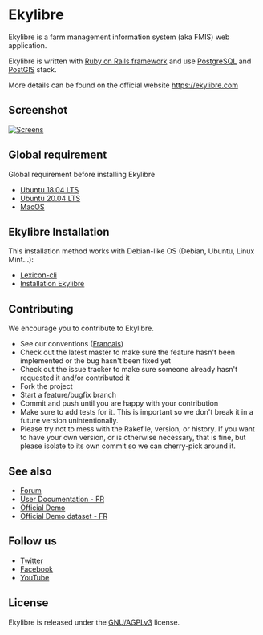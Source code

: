 # Ekylibre

Ekylibre is a farm management information system (aka FMIS) web application.

Ekylibre is written with [Ruby on Rails framework](https://rubyonrails.org/) and use
[PostgreSQL](https://www.postgresql.org/) and [PostGIS](https://postgis.net/) stack.

More details can be found on the official website https://ekylibre.com

## Screenshot

[![Screens](https://raw.github.com/ekylibre/ekylibre/master/doc/screenshots/screens.jpg)](https://raw.github.com/ekylibre/ekylibre/master/doc/screenshots/screens.png)

## Global requirement

Global requirement before installing Ekylibre

* [Ubuntu 18.04 LTS](https://ekylibre.atlassian.net/wiki/spaces/EKYLIBRE/pages/57016415/Ubuntu+18.04)
* [Ubuntu 20.04 LTS](https://ekylibre.atlassian.net/wiki/spaces/EKYLIBRE/pages/11829377/Ubuntu+20.04+LTS)
* [MacOS](https://ekylibre.atlassian.net/wiki/spaces/EKYLIBRE/pages/11763849/MAC+OS)

## Ekylibre Installation

This installation method works with Debian-like OS (Debian, Ubuntu, Linux Mint...):

* [Lexicon-cli](https://ekylibre.atlassian.net/wiki/spaces/EKYLIBRE/pages/9338928/Lexicon-cli+Installation)
* [Installation Ekylibre](https://ekylibre.atlassian.net/wiki/spaces/EKYLIBRE/pages/7405675/Eky+Installation)

## Contributing

We encourage you to contribute to Ekylibre.

* See our conventions ([Français](https://github.com/ekylibre/ekylibre/wiki/Conventions-de-d%C3%A9veloppement))
* Check out the latest master to make sure the feature hasn't been implemented
  or the bug hasn't been fixed yet
* Check out the issue tracker to make sure someone already hasn't requested it
  and/or contributed it
* Fork the project
* Start a feature/bugfix branch
* Commit and push until you are happy with your contribution
* Make sure to add tests for it. This is important so we don't break it in a
  future version unintentionally.
* Please try not to mess with the Rakefile, version, or history. If you want to
  have your own version, or is otherwise necessary, that is fine, but please
  isolate to its own commit so we can cherry-pick around it.

## See also

* [Forum](http://forum.ekylibre.org)
* [User Documentation - FR](https://doc.ekylibre.com/v2/fr/demarrage/)
* [Official Demo](http://demo.ekylibre.farm)
* [Official Demo dataset - FR](https://github.com/ekylibre/first_run-demo)

## Follow us

* [Twitter](https://twitter.com/Ekylibre)
* [Facebook](https://www.facebook.com/ekylibre)
* [YouTube](http://www.youtube.com/channel/UC_yYJGkq-aqC-So8DlXtM5g)

## License

Ekylibre is released under the [GNU/AGPLv3](http://opensource.org/licenses/AGPL-3.0)
license.
